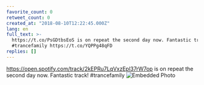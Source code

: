 ```yaml
---
favorite_count: 0
retweet_count: 0
created_at: "2018-08-10T12:22:45.000Z"
lang: en
full_text: >-
  https://t.co/PsGDtbsEoS is on repeat the second day now. Fantastic track!
  #trancefamily https://t.co/YQPPg48qFD
replies: []
---
```


<https://open.spotify.com/track/2kEPRu7LqVxzEpl37rW7op> is on repeat the second
day now. Fantastic track! #trancefamily
![Embedded Photo](https://twitter-media-coderbyheart.s3.eu-north-1.amazonaws.com/1027893010049257472-DkPPO4oWsAAcRA-.jpg)
